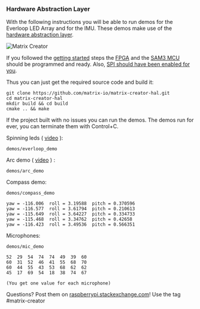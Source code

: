 ### Hardware Abstraction Layer


With the following instructions you will be able to run demos for the Everloop LED Array and for the IMU. These demos make use of the [hardware abstraction layer](https://github.com/matrix-io/matrix-creator-hal/tree/master/cpp/driver).

![Matrix Creator](http://packages.matrix.one/wiki-images/general-assets/hand-small.png)

If you followed the [getting started](install) steps the [FPGA](/Hardware/fpga) and the [SAM3 MCU](/Hardware/sam3mcu-programming) should be programmed and ready. Also, [SPI should have been enabled for you](enable-spi).

Thus you can just get the required source code and build it:

    git clone https://github.com/matrix-io/matrix-creator-hal.git
    cd matrix-creator-hal
    mkdir build && cd build
    cmake .. && make

If the project built with no issues you can run the demos. The demos run for ever, you can terminate them with Control+C.

Spinning leds ( [video](https://www.youtube.com/watch?v=0cEtEyCdVI4) ):

    demos/everloop_demo

Arc demo ( [video](https://www.youtube.com/watch?v=1UFFT1JSw4Q) ) :

    demos/arc_demo

Compass demo:

    demos/compass_demo

    yaw = -116.006	roll = 3.19588	pitch = 0.370596
    yaw = -116.577	roll = 3.61794	pitch = 0.210613
    yaw = -115.649	roll = 3.64227	pitch = 0.334733
    yaw = -115.468	roll = 3.34762	pitch = 0.42658
    yaw = -116.423	roll = 3.49536	pitch = 0.566351

Microphones:

    demos/mic_demo

    52	29	54	74	74	49	39	60
    60	31	52	46	41	55	68	70
    60	44	55	43	53	68	62	62
    45	17	69	54	18	38	74	67

    (You get one value for each microphone)

Questions? Post them on [raspberrypi.stackexchange.com](http://raspberrypi.stackexchange.com)! Use the tag #matrix-creator
